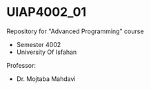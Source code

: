 # UIAP4002_01
Repository for "Advanced Programming" course
 - Semester 4002
 - University Of Isfahan

Professor:
 - Dr. Mojtaba Mahdavi
